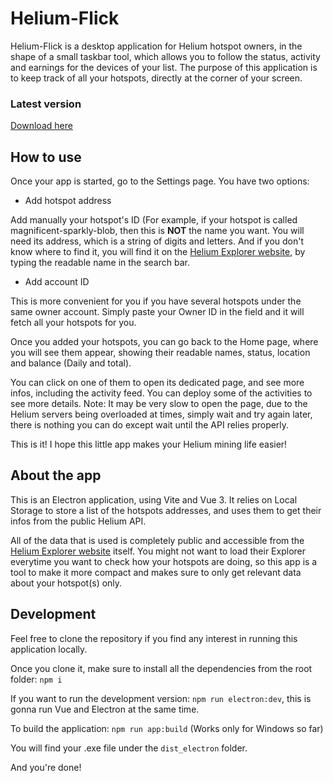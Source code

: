 # Helium-Flick

Helium-Flick is a desktop application for Helium hotspot owners, in the shape of a small taskbar tool, which allows you to follow the status, activity and earnings for the devices of your list. The purpose of this application is to keep track of all your hotspots, directly at the corner of your screen.

### Latest version

[Download here](https://github.com/justinevedovato/Helium-Flick/releases/latest)

## How to use

Once your app is started, go to the Settings page.
You have two options:

- Add hotspot address

Add manually your hotspot's ID (For example, if your hotspot is called magnificent-sparkly-blob, then this is **NOT** the name you want. You will need its address, which is a string of digits and letters. And if you don't know where to find it, you will find it on the [Helium Explorer website](https://explorer.helium.com/), by typing the readable name in the search bar.

- Add account ID

This is more convenient for you if you have several hotspots under the same owner account. Simply paste your Owner ID in the field and it will fetch all your hotspots for you.

Once you added your hotspots, you can go back to the Home page, where you will see them appear, showing their readable names, status, location and balance (Daily and total).

You can click on one of them to open its dedicated page, and see more infos, including the activity feed. You can deploy some of the activities to see more details.
Note: It may be very slow to open the page, due to the Helium servers being overloaded at times, simply wait and try again later, there is nothing you can do except wait until the API relies properly.

This is it! I hope this little app makes your Helium mining life easier!

## About the app

This is an Electron application, using Vite and Vue 3.
It relies on Local Storage to store a list of the hotspots addresses, and uses them to get their infos from the public Helium API.

All of the data that is used is completely public and accessible from the [Helium Explorer website](https://explorer.helium.com/) itself.
You might not want to load their Explorer everytime you want to check how your hotspots are doing, so this app is a tool to make it more compact and makes sure to only get relevant data about your hotspot(s) only.

## Development

Feel free to clone the repository if you find any interest in running this application locally.

Once you clone it, make sure to install all the dependencies from the root folder: `npm i`

If you want to run the development version: `npm run electron:dev`, this is gonna run Vue and Electron at the same time.

To build the application: `npm run app:build` (Works only for Windows so far)

You will find your .exe file under the `dist_electron` folder.

And you're done!
